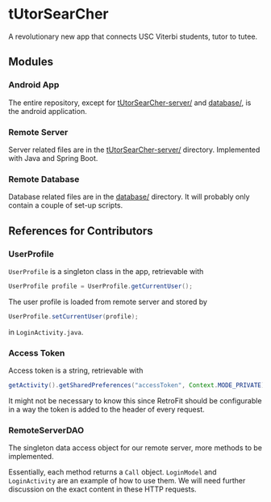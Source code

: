 # tUtorSearCher
A revolutionary new app that connects USC Viterbi students, tutor to tutee.

## Modules
### Android App
The entire repository, except for [tUtorSearCher-server/](tUtorSearCher-server/) and [database/](database/), is the android application.
### Remote Server
Server related files are in the [tUtorSearCher-server/](tUtorSearCher-server/) directory. Implemented with Java and Spring Boot.
### Remote Database
Database related files are in the [database/](database/) directory. It will probably only contain a couple of set-up scripts.

## References for Contributors
### UserProfile
`UserProfile` is a singleton class in the app, retrievable with
```java
UserProfile profile = UserProfile.getCurrentUser();

```
The user profile is loaded from remote server and stored by
```java
UserProfile.setCurrentUser(profile);
```
in `LoginActivity.java`.

### Access Token
Access token is a string, retrievable with
```java
getActivity().getSharedPreferences("accessToken", Context.MODE_PRIVATE);
```
It might not be necessary to know this since RetroFit should be configurable in a way the token is added to the header of every request.

### RemoteServerDAO
The singleton data access object for our remote server, more methods to be implemented.

Essentially, each method returns a `Call` object. `LoginModel` and `LoginActivity` are an example of how to use them. We will need further discussion on the exact content in these HTTP requests.
